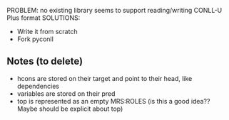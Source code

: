 PROBLEM: no existing library seems to support reading/writing CONLL-U Plus format
SOLUTIONS:
* Write it from scratch
* Fork pyconll

## Notes (to delete)
* hcons are stored on their target and point to their head, like dependencies
* variables are stored on their pred
* top is represented as an empty MRS:ROLES (is this a good idea?? Maybe should be explicit about top)
